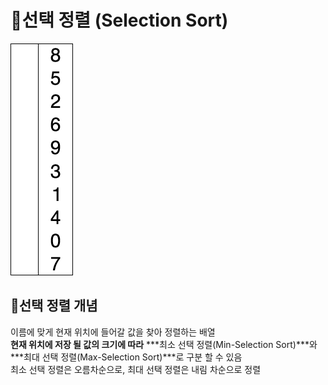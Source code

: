 # 🔑선택 정렬 (Selection Sort)

![](./img/selection.gif)

## 🎇선택 정렬 개념
이름에 맞게 현재 위치에 들어갈 값을 찾아 정렬하는 배열  
**현재 위치에 저장 될 값의 크기에 따라** ***최소 선택 정렬(Min-Selection Sort)***와 ***최대 선택 정렬(Max-Selection Sort)***로 구분 할 수 있음  
최소 선택 정렬은 오름차순으로, 최대 선택 정렬은 내림 차순으로 정렬  

